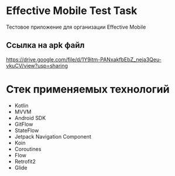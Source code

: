 # Effective Mobile Test Task

Тестовое приложение для организации Effective Mobile

## Ссылка на apk файл

https://drive.google.com/file/d/1Y9itm-PANxakfbEbZ_neja3Qeu-vkuCV/view?usp=sharing

# Стек применяемых технологий
- Kotlin
- MVVM
- Android SDK
- GitFlow
- StateFlow
- Jetpack Navigation Component
- Koin
- Coroutines
- Flow
- Retrofit2
- Glide










